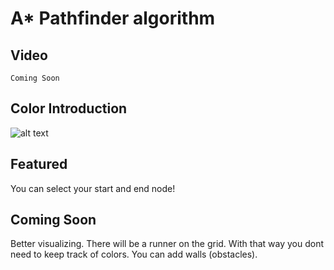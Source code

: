 # A\* Pathfinder algorithm

## Video

`Coming Soon`

## Color Introduction

![alt text](https://i.hizliresim.com/o0r4ysm.png)

## Featured

You can select your start and end node!

## Coming Soon

Better visualizing.
There will be a runner on the grid. With that way you dont need to keep track of colors.
You can add walls (obstacles).
